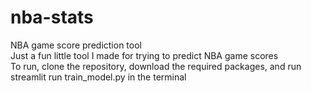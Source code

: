 # nba-stats
NBA game score prediction tool <br>
Just a fun little tool I made for trying to predict NBA game scores <br>
To run, clone the repository, download the required packages, and run streamlit run train_model.py in the terminal
